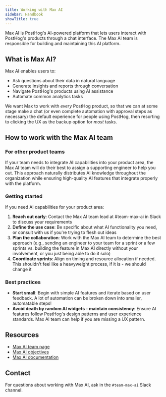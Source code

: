```yaml
---
title: Working with Max AI
sidebar: Handbook
showTitle: true
---
```


Max AI is PostHog's AI-powered platform that lets users interact with PostHog's products through a chat interface. The Max AI team is responsible for building and maintaining this AI platform.

## What is Max AI?

Max AI enables users to:
- Ask questions about their data in natural language
- Generate insights and reports through conversation
- Navigate PostHog's products using AI assistance
- Automate common analytics tasks

We want Max to work with _every_ PostHog product, so that we can at some stage make a chat (or even complete automation with approval steps as necessary) the default experience for people using PostHog, then resorting to clicking the UX as the backup option for _most_ tasks.

## How to work with the Max AI team

### For other product teams

If your team needs to integrate AI capabilities into your product area, the Max AI team will do their best to assign a supporting engineer to help you out. This approach naturally distributes AI knowledge throughout the organization while ensuring high-quality AI features that integrate properly with the platform.

### Getting started

If you need AI capabilities for your product area:

1. **Reach out early**: Contact the Max AI team lead at #team-max-ai in Slack to discuss your requirements
2. **Define the use case**: Be specific about what AI functionality you need, or consult with us if you're trying to flesh out ideas
3. **Plan the collaboration**: Work with the Max AI team to determine the best approach (e.g., sending an engineer to your team for a sprint or a few sprints vs. building the feature in Max AI directly without your involvement, or you just being able to do it solo)
4. **Coordinate sprints**: Align on timing and resource allocation if needed. This shouldn't feel like a heavyweight process, if it is - we should change it

### Best practices

- **Start small**: Begin with simple AI features and iterate based on user feedback. A lot of automation can be broken down into smaller, automatable steps!
- **Avoid death by random AI widgets - maintain consistency**: Ensure AI features follow PostHog's design patterns and user experience standards. Max AI team can help if you are missing a UX pattern.

## Resources

- [Max AI team page](/teams/max-ai)
- [Max AI objectives](/teams/max-ai/objectives)
- [Max AI documentation](/docs/max-ai)

## Contact

For questions about working with Max AI, ask in the `#team-max-ai` Slack channel.
